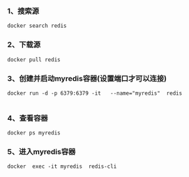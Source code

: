 ### 1、搜索源

```shell
docker search redis
```


### 2、下载源
```shell
docker pull redis
```

### 3、创建并启动myredis容器(设置端口才可以连接)
```shell
docker run -d -p 6379:6379 -it   --name="myredis"  redis


```

### 4、查看容器
```shell
docker ps myredis
```

### 5、进入myredis容器
```shell
docker  exec -it myredis  redis-cli
```